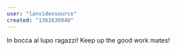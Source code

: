 ```yaml
---
user: "lanvideosource"
created: "1361630940"
---
```


In bocca al lupo ragazzi!
Keep up the good work mates!
